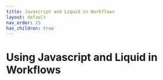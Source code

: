 ```yaml
---
title: Javascript and Liquid in Workflows
layout: default
nav_order: 15
has_children: true
---
```


# Using Javascript and Liquid in Workflows
